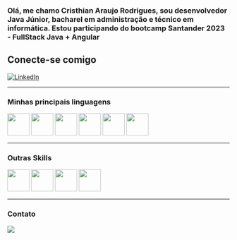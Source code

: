 ### Olá, me chamo Cristhian Araujo Rodrigues, sou desenvolvedor Java Júnior, bacharel em administração e técnico em informática. Estou participando do bootcamp Santander 2023 - FullStack Java + Angular


## Conecte-se comigo
[![LinkedIn](https://img.shields.io/badge/LinkedIn-000?style=for-the-badge&logo=linkedin&logoColor=0E76A8)](https://www.linkedin.com/in/cristhian-a-rodrigues/)



<hr>

### Minhas principais linguagens
<div display="inline">
<img widht="50" height="50" src="https://cdn.jsdelivr.net/gh/devicons/devicon/icons/java/java-original-wordmark.svg" />
<img widht="50" height="50" src="https://cdn.jsdelivr.net/gh/devicons/devicon/icons/php/php-original.svg" />

<img widht="50" height="50" src="https://cdn.jsdelivr.net/gh/devicons/devicon/icons/html5/html5-original.svg" />
<img widht="50" height="50"  src="https://cdn.jsdelivr.net/gh/devicons/devicon/icons/css3/css3-original.svg" />
<img widht="50" height="50" src="https://cdn.jsdelivr.net/gh/devicons/devicon/icons/microsoftsqlserver/microsoftsqlserver-plain.svg" />
<img widht="50" height="50" src="https://cdn.jsdelivr.net/gh/devicons/devicon/icons/javascript/javascript-plain.svg" />
</div>
<hr>

### Outras Skills
<div display="inline">
<img widht="50" height="50"  src="https://cdn.jsdelivr.net/gh/devicons/devicon/icons/mysql/mysql-original.svg" />
<img widht="50" height="50"  src="https://cdn.jsdelivr.net/gh/devicons/devicon/icons/bootstrap/bootstrap-original.svg" />
<img widht="50" height="50"  src="https://cdn.jsdelivr.net/gh/devicons/devicon/icons/python/python-original-wordmark.svg" />  
<img widht="50" height="50"  src="https://cdn.jsdelivr.net/gh/devicons/devicon/icons/jquery/jquery-original-wordmark.svg" /> 


          
         
          
</div>

<hr>


### Contato

<a href="https://www.linkedin.com/in/cristhian-a-rodrigues/" target="_blank"><img src="https://img.shields.io/badge/-LinkedIn-%230077B5?style=for-the-badge&logo=linkedin&logoColor=white">